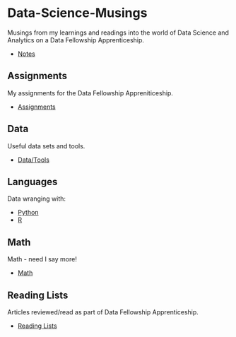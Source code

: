 # Data-Science-Musings

Musings from my learnings and readings into the world of Data Science and Analytics on a Data Fellowship Apprenticeship.

- [Notes](notes/README.md)

## Assignments

My assignments for the Data Fellowship Appreniticeship.

- [Assignments](assignments/README.md)

## Data

Useful data sets and tools.

- [Data/Tools](data/README.md)

## Languages

Data wranging with:

- [Python](python/README.md)
- [R](r/README.md)

## Math

Math - need I say more!

- [Math](math/README.md)

## Reading Lists

Articles reviewed/read as part of Data Fellowship Apprenticeship.

- [Reading Lists](reading/README.md)

